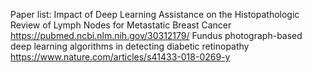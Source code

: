 Paper list:
Impact of Deep Learning Assistance on the Histopathologic Review of Lymph Nodes for Metastatic Breast Cancer
https://pubmed.ncbi.nlm.nih.gov/30312179/
Fundus photograph-based deep learning algorithms in detecting diabetic retinopathy
https://www.nature.com/articles/s41433-018-0269-y
